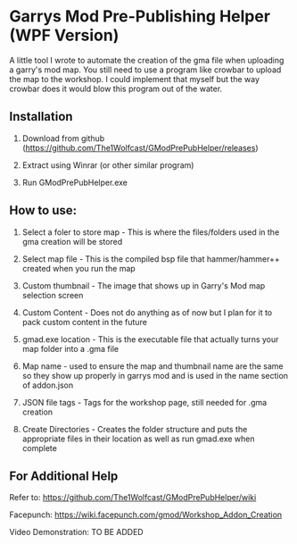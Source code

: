 # Garrys Mod Pre-Publishing Helper (WPF Version)

A little tool I wrote to automate the creation of the gma file when uploading a garry's mod map. You still need to use a program like crowbar to upload the map to the workshop. I could implement that myself but the way crowbar does it would blow this program out of the water.

## Installation

1. Download from github (https://github.com/The1Wolfcast/GModPrePubHelper/releases)

2. Extract using Winrar (or other similar program)

3. Run GModPrePubHelper.exe

## How to use:

1. Select a foler to store map - This is where the files/folders used in the gma creation will be stored

2. Select map file - This is the compiled bsp file that hammer/hammer++ created when you run the map

3. Custom thumbnail - The image that shows up in Garry's Mod map selection screen

4. Custom Content - Does not do anything as of now but I plan for it to pack custom content in the future

5. gmad.exe location - This is the executable file that actually turns your map folder into a .gma file

6. Map name - used to ensure the map and thumbnail name are the same so they show up properly in garrys mod and is used in the name section of addon.json

7. JSON file tags - Tags for the workshop page, still needed for .gma creation 

8. Create Directories - Creates the folder structure and puts the appropriate files in their location as well as run gmad.exe when complete

## For Additional Help

Refer to: https://github.com/The1Wolfcast/GModPrePubHelper/wiki

Facepunch: https://wiki.facepunch.com/gmod/Workshop_Addon_Creation

Video Demonstration: TO BE ADDED
